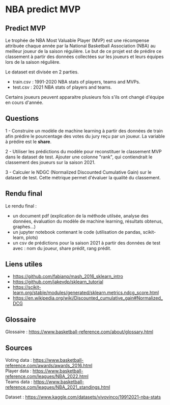 # NBA predict MVP

## Predict MVP

Le trophée de NBA Most Valuable Player (MVP) est une récompense attribuée chaque année par la National Basketball Association (NBA) au meilleur joueur de la saison régulière.
Le but de ce projet est de prédire ce classement à partir des données collectées sur les joueurs et leurs équipes lors de la saison régulière. 

Le dataset est divisée en 2 parties. 
- train.csv : 1991-2020 NBA stats of players, teams and MVPs.
- test.csv : 2021 NBA stats of players and teams.

Certains joueurs peuvent apparaitre plusieurs fois s'ils ont changé d'équipe en cours d'année. 

## Questions 

1 - Construire un modèle de machine learning à partir des données de train afin prédire le pourcentage des votes du jury reçu par un joueur. 
La variable à prédire est le **share**.

2 - Utiliser les prédictions du modèle pour reconstituer le classement MVP dans le dataset de test. 
Ajouter une colonne "rank", qui contiendrait le classement des joueurs sur la saison 2021. 

3 - Calculer le NDGC (Normalized Discounted Cumulative Gain) sur le dataset de test. 
Cette métrique permet d'évaluer la qualité du classement.

## Rendu final

Le rendu final : 
- un document pdf (explication de la méthode utilsée, analyse des données, évaluation du modèle de machine learning, résultats obtenus, graphes...) 
- un jupyter notebook contenant le code (utilisation de pandas, scikit-learn, plots)
- un csv de prédictions pour la saison 2021 à partir des données de test avec :  nom du joueur, share prédit, rang prédit.

## Liens utiles

- https://github.com/fabianp/mash_2016_sklearn_intro
- https://github.com/jakevdp/sklearn_tutorial
- https://scikit-learn.org/stable/modules/generated/sklearn.metrics.ndcg_score.html 
- https://en.wikipedia.org/wiki/Discounted_cumulative_gain#Normalized_DCG

## Glossaire

Glossaire : https://www.basketball-reference.com/about/glossary.html

## Sources
Voting data : https://www.basketball-reference.com/awards/awards_2016.html  
Player data : https://www.basketball-reference.com/leagues/NBA_2022.html  
Teams data : https://www.basketball-reference.com/leagues/NBA_2021_standings.html  

Dataset : https://www.kaggle.com/datasets/vivovinco/19912021-nba-stats

